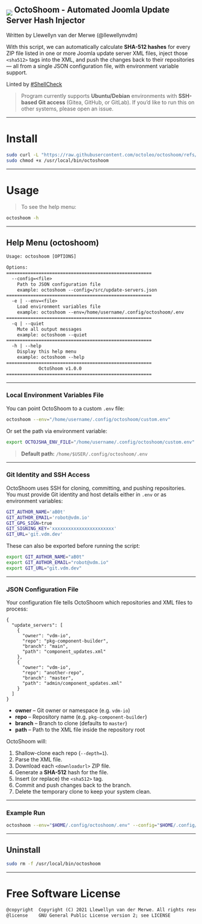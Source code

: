 <h2><img align="middle" src="https://raw.githubusercontent.com/odb/official-bash-logo/master/assets/Logos/Icons/PNG/64x64.png" >
OctoShoom - Automated Joomla Update Server Hash Injector
</h2>

Written by Llewellyn van der Merwe (@llewellynvdm)

With this script, we can automatically calculate **SHA-512 hashes** for every ZIP file listed in one or more Joomla update server XML files, inject those `<sha512>` tags into the XML, and push the changes back to their repositories — all from a single JSON configuration file, with environment variable support.

Linted by [#ShellCheck](https://github.com/koalaman/shellcheck)

> Program currently supports **Ubuntu/Debian** environments with **SSH-based Git access** (Gitea, GitHub, or GitLab).
> If you’d like to run this on other systems, please open an issue.

---

# Install

```bash
sudo curl -L "https://raw.githubusercontent.com/octoleo/octoshoom/refs/heads/master/src/octoshoom" -o /usr/local/bin/octoshoom
sudo chmod +x /usr/local/bin/octoshoom
```

---

# Usage

> To see the help menu:

```bash
octoshoom -h
```

---

## Help Menu (octoshoom)

```txt
Usage: octoshoom [OPTIONS]

Options:
======================================================
  --config=<file>
    Path to JSON configuration file
    example: octoshoom --config=/src/update-servers.json
======================================================
  -e | --env=<file>
    Load environment variables file
    example: octoshoom --env=/home/username/.config/octoshoom/.env
======================================================
  -q | --quiet
    Mute all output messages
    example: octoshoom --quiet
======================================================
  -h | --help
    Display this help menu
    example: octoshoom --help
======================================================
            OctoShoom v1.0.0
======================================================
```

---

### Local Environment Variables File

You can point OctoShoom to a custom `.env` file:

```bash
octoshoom --env="/home/username/.config/octoshoom/custom.env"
```

Or set the path via environment variable:

```bash
export OCTOJSHA_ENV_FILE="/home/username/.config/octoshoom/custom.env"
```

> **Default path:** `/home/$USER/.config/octoshoom/.env`

---

### Git Identity and SSH Access

OctoShoom uses SSH for cloning, committing, and pushing repositories.
You must provide Git identity and host details either in `.env` or as environment variables:

```bash
GIT_AUTHOR_NAME='aB0t'
GIT_AUTHOR_EMAIL='robot@vdm.io'
GIT_GPG_SIGN=true
GIT_SIGNING_KEY='xxxxxxxxxxxxxxxxxxxxxxx'
GIT_URL='git.vdm.dev'
```

These can also be exported before running the script:

```bash
export GIT_AUTHOR_NAME="aB0t"
export GIT_AUTHOR_EMAIL="robot@vdm.io"
export GIT_URL="git.vdm.dev"
```

---

### JSON Configuration File

Your configuration file tells OctoShoom which repositories and XML files to process:

```jsonc
{
  "update_servers": [
    {
      "owner": "vdm-io",
      "repo": "pkg-component-builder",
      "branch": "main",
      "path": "component_updates.xml"
    },
    {
      "owner": "vdm-io",
      "repo": "another-repo",
      "branch": "master",
      "path": "admin/component_updates.xml"
    }
  ]
}
```

* **owner** – Git owner or namespace (e.g. `vdm-io`)
* **repo** – Repository name (e.g. `pkg-component-builder`)
* **branch** – Branch to clone (defaults to `master`)
* **path** – Path to the XML file inside the repository root

OctoShoom will:

1. Shallow-clone each repo (`--depth=1`).
2. Parse the XML file.
3. Download each `<downloadurl>` ZIP file.
4. Generate a **SHA-512** hash for the file.
5. Insert (or replace) the `<sha512>` tag.
6. Commit and push changes back to the branch.
7. Delete the temporary clone to keep your system clean.

---

### Example Run

```bash
octoshoom --env="$HOME/.config/octoshoom/.env" --config="$HOME/.config/octoshoom/update_servers.json"
```

---

## Uninstall

```bash
sudo rm -f /usr/local/bin/octoshoom
```

---

# Free Software License

```txt
@copyright  Copyright (C) 2021 Llewellyn van der Merwe. All rights reserved.
@license    GNU General Public License version 2; see LICENSE
```

